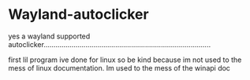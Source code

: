 # Wayland-autoclicker
yes a wayland supported autoclicker....................................................................................


first lil program ive done for linux so be kind because im not used to the mess of linux documentation. Im used to the mess of the winapi doc
